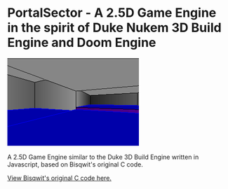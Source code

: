 # PortalSector - A 2.5D Game Engine in the spirit of Duke Nukem 3D Build Engine and Doom Engine

![alt text](https://github.com/JonathanMalott/PortalSectorGameEngine/blob/main/Portal.png "Woah, sectors!")

A 2.5D Game Engine similar to the Duke 3D Build Engine written in Javascript, based on Bisqwit's original C code.

[View Bisqwit's original C code here.](https://bisqwit.iki.fi/jutut/kuvat/programming_examples/portalrendering.html)
